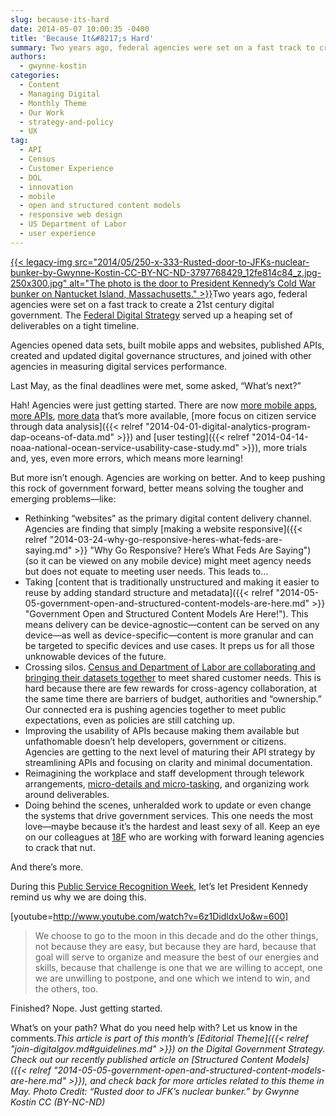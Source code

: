 ```yaml
---
slug: because-its-hard
date: 2014-05-07 10:00:35 -0400
title: 'Because It&#8217;s Hard'
summary: Two years ago, federal agencies were set on a fast track to create a 21st century digital government. The Federal Digital Strategy served up a heaping set of deliverables on a tight timeline. Agencies opened data sets,
authors:
  - gwynne-kostin
categories:
  - Content
  - Managing Digital
  - Monthly Theme
  - Our Work
  - strategy-and-policy
  - UX
tag:
  - API
  - Census
  - Customer Experience
  - DOL
  - innovation
  - mobile
  - open and structured content models
  - responsive web design
  - US Department of Labor
  - user experience
---
```


[{{< legacy-img src="2014/05/250-x-333-Rusted-door-to-JFKs-nuclear-bunker-by-Gwynne-Kostin-CC-BY-NC-ND-3797768429\_12fe814c84\_z.jpg-250x300.jpg" alt="The photo is the door to President Kennedy’s Cold War bunker on Nantucket Island, Massachusetts." >}}](https://s3.amazonaws.com/digitalgov/legacy-img/2014/05/480-x-640-Rusted-door-to-JFKs-nuclear-bunker-by-Gwynne-Kostin-CC-BY-NC-ND-3797768429_12fe814c84_z.jpg)Two years ago, federal agencies were set on a fast track to create a 21st century digital government. The <a href="http://www.whitehouse.gov/digitalgov/about" target="_blank">Federal Digital Strategy</a> served up a heaping set of deliverables on a tight timeline.

Agencies opened data sets, built mobile apps and websites, published APIs, created and updated digital governance structures, and joined with other agencies in measuring digital services performance.

Last May, as the final deadlines were met, some asked, “What’s next?”

Hah! Agencies were just getting started. There are now [<span class="s1">more mobile apps</span>](http://apps.usa.gov/), [<span class="s1">more APIs</span>](https://www.data.gov/developers/apis), [more data](https://www.data.gov/metrics) that’s more available, [<span class="s1">more focus on citizen service through data analysis</span>]({{< relref "2014-04-01-digital-analytics-program-dap-oceans-of-data.md" >}}) and [user testing]({{< relref "2014-04-14-noaa-national-ocean-service-usability-case-study.md" >}}), more trials and, yes, even more errors, which means more learning!

But more isn’t enough. Agencies are working on better. And to keep pushing this rock of government forward, better means solving the tougher and emerging problems—like:

  * Rethinking “websites” as the primary digital content delivery channel. Agencies are finding that simply [making a website responsive]({{< relref "2014-03-24-why-go-responsive-heres-what-feds-are-saying.md" >}} "Why Go Responsive? Here’s What Feds Are Saying") (so it can be viewed on any mobile device) might meet agency needs but does not equate to meeting user needs. This leads to&#8230;
  * Taking [content that is traditionally unstructured and making it easier to reuse by adding standard structure and metadata]({{< relref "2014-05-05-government-open-and-structured-content-models-are-here.md" >}} "Government Open and Structured Content Models Are Here!"). This means delivery can be device-agnostic—content can be served on any device—as well as device-specific—content is more granular and can be targeted to specific devices and use cases. It preps us for all those unknowable devices of the future.
  * Crossing silos. <a title="Census Bureau Adds Inflation and Employment Indicators to America's Economy Mobile App" href="http://www.census.gov/newsroom/press-releases/2013/cb13-127.html" target="_blank">Census and Department of Labor are collaborating and bringing their datasets together</a> to meet shared customer needs. This is hard because there are few rewards for cross-agency collaboration, at the same time there are barriers of budget, authorities and &#8220;ownership.&#8221; Our connected era is pushing agencies together to meet public expectations, even as policies are still catching up.
  * Improving the usability of APIs because making them available but unfathomable doesn&#8217;t help developers, government or citizens. Agencies are getting to the next level of maturing their API strategy by streamlining APIs and focusing on clarity and minimal documentation.
  * Reimagining the workplace and staff development through telework arrangements, <a href="http://gsablogs.gsa.gov/dsic/how-it-works/" target="_blank">micro-details and micro-tasking</a>, and organizing work around deliverables.
  * Doing behind the scenes, unheralded work to update or even change the systems that drive government services. This one needs the most love—maybe because it&#8217;s the hardest and least sexy of all. Keep an eye on our colleagues at <a href="http://18f.gsa.gov/" target="_blank">18F</a> who are working with forward leaning agencies to crack that nut.

And there&#8217;s more.

During this <a href="http://publicservicerecognitionweek.org/" target="_blank">Public Service Recognition Week</a>, let&#8217;s let President Kennedy remind us why we are doing this.

[youtube=http://www.youtube.com/watch?v=6z1DidldxUo&w=600]

> We choose to go to the moon in this decade and do the other things, not because they are easy, but because they are hard, because that goal will serve to organize and measure the best of our energies and skills, because that challenge is one that we are willing to accept, one we are unwilling to postpone, and one which we intend to win, and the others, too.

Finished? Nope. Just getting started.

What&#8217;s on your path? What do you need help with? Let us know in the comments._This article is part of this month&#8217;s [Editorial Theme]({{< relref "join-digitalgov.md#guidelines.md" >}}) on the Digital Government Strategy. Check out our recently published article on [Structured Content Models]({{< relref "2014-05-05-government-open-and-structured-content-models-are-here.md" >}}), and check back for more articles related to this theme in May._
_Photo Credit: &#8220;Rusted door to JFK&#8217;s nuclear bunker.&#8221; by Gwynne Kostin CC (BY-NC-ND)_